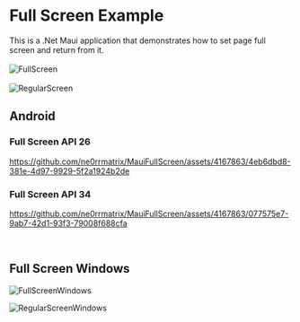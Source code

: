 # Full Screen Example #
This is a .Net Maui application that demonstrates how to set page full screen and return from it.
<br>  
![FullScreen](https://github.com/ne0rrmatrix/MauiFullScreen/assets/4167863/dee2f17c-15d5-4277-b4d6-b0e723894f7b)
<br>  
![RegularScreen](https://github.com/ne0rrmatrix/MauiFullScreen/assets/4167863/558f4c8b-d2ec-4683-af37-38b2cdc37e39)
## Android ##
### Full Screen API 26 ###

https://github.com/ne0rrmatrix/MauiFullScreen/assets/4167863/4eb6dbd8-381e-4d97-9929-5f2a1924b2de

### Full Screen API 34 ###

https://github.com/ne0rrmatrix/MauiFullScreen/assets/4167863/077575e7-9ab7-42d1-93f3-79008f688cfa

<br>  

## Full Screen Windows ##

![FullScreenWindows](https://github.com/ne0rrmatrix/MauiFullScreen/assets/4167863/b6aba29d-4a93-428d-825e-b689a9aa4d56)


![RegularScreenWindows](https://github.com/ne0rrmatrix/MauiFullScreen/assets/4167863/cbb3a5af-54dc-461d-a769-8044a25480cf)
